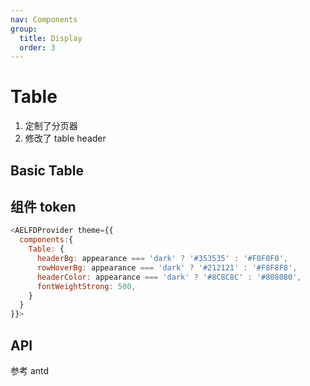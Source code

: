 ```yaml
---
nav: Components
group:
  title: Display
  order: 3
---
```


# Table

1. 定制了分页器
2. 修改了 table header

## Basic Table

<code src="./demos/basic.tsx"></code>

## 组件 token

```js
<AELFDProvider theme={{
  components:{
    Table: {
      headerBg: appearance === 'dark' ? '#353535' : '#F0F0F0',
      rowHoverBg: appearance === 'dark' ? '#212121' : '#F8F8F8',
      headerColor: appearance === 'dark' ? '#8C8C8C' : '#808080',
      fontWeightStrong: 500,
    }
  }
}}>
```

<!-- <code src="./demos/customTooltip.tsx"></code> -->

## API

参考 antd
